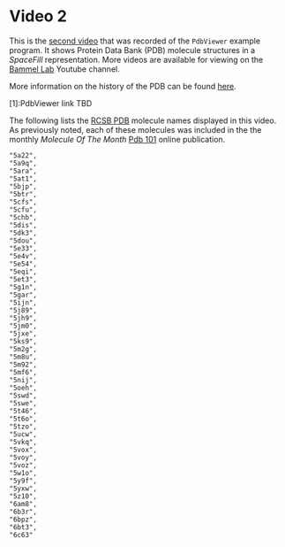 Video 2
========

This is the [second video][4] that was recorded
of the `PdbViewer` example program.  It shows 
Protein Data Bank (PDB) molecule 
structures in a _SpaceFill_ representation. 
More videos are available
for viewing on the [Bammel Lab][3] Youtube channel.

More information on the history of the PDB can be 
found [here][6].

[1]:PdbViewer link TBD

[2]:https://pdb101.rcsb.org/

[3]:https://www.youtube.com/channel/UCMGbrOQM-3LDv_sYOrm4KuQ

[4]:https://www.youtube.com/watch?v=t9sH8P5b9vA

[5]:https://www.rcsb.org/

[6]:https://www.ncbi.nlm.nih.gov/pmc/articles/PMC5823500/

The following lists the [RCSB PDB][5] molecule names displayed
in this video.  As previously noted, each of these molecules
was included in the the monthly _*Molecule Of The Month*_
[Pdb 101][2] online publication.

    "5a22",
    "5a9q",
    "5ara",
    "5at1",
    "5bjp",
    "5btr",
    "5cfs",
    "5cfu",
    "5chb",
    "5dis",
    "5dk3",
    "5dou",
    "5e33",
    "5e4v",
    "5e54",
    "5eqi",
    "5et3",
    "5g1n",
    "5gar",
    "5ijn",
    "5j89",
    "5jh9",
    "5jm0",
    "5jxe",
    "5ks9",
    "5m2g",
    "5m8u",
    "5m92",
    "5mf6",
    "5nij",
    "5oeh",
    "5swd",
    "5swe",
    "5t46",
    "5t6o",
    "5tzo",
    "5ucw",
    "5vkq",
    "5vox",
    "5voy",
    "5voz",
    "5w1o",
    "5y9f",
    "5yxw",
    "5z10",
    "6am8",
    "6b3r",
    "6bpz",
    "6bt3",
    "6c63"
